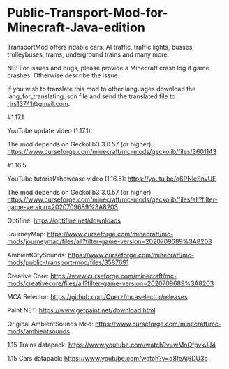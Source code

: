 # Public-Transport-Mod-for-Minecraft-Java-edition
TransportMod offers ridable cars, AI traffic, traffic lights, busses, trolleybuses, trams, underground trains and many more.

NB! For issues and bugs, please provide a Minecraft crash log if game crashes. Otherwise describe the issue.

If you wish to translate this mod to other languages download the lang_for_translating.json file and send the translated file to rjrs13741@gmail.com.



#1.17.1

YouTube update video (1.17.1): 

The mod depends on Geckolib3 3.0.57 (or higher): https://www.curseforge.com/minecraft/mc-mods/geckolib/files/3601143




#1.16.5

YouTube tutorial/showcase video (1.16.5): https://youtu.be/q6PNleSnvUE

The mod depends on Geckolib3 3.0.57 (or higher): https://www.curseforge.com/minecraft/mc-mods/geckolib/files/all?filter-game-version=2020709689%3A8203

Optifine: https://optifine.net/downloads

JourneyMap: https://www.curseforge.com/minecraft/mc-mods/journeymap/files/all?filter-game-version=2020709689%3A8203

AmbientCitySounds: https://www.curseforge.com/minecraft/mc-mods/public-transport-mod/files/3587691

Creative Core: https://www.curseforge.com/minecraft/mc-mods/creativecore/files/all?filter-game-version=2020709689%3A8203

MCA Selector: https://github.com/Querz/mcaselector/releases

Paint.NET: https://www.getpaint.net/download.html

Original AmbientSounds Mod: https://www.curseforge.com/minecraft/mc-mods/ambientsounds

1.15 Trains datapack: https://www.youtube.com/watch?v=wMnQfpvkJJ4

1.15 Cars datapack: https://www.youtube.com/watch?v=d8feAj6DU3c
